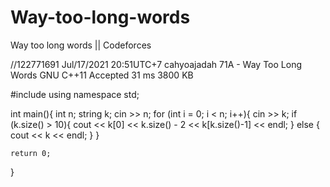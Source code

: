 # Way-too-long-words
Way too long words || Codeforces

//122771691	Jul/17/2021 20:51UTC+7	cahyoajadah	71A - Way Too Long Words	GNU C++11	Accepted	31 ms	3800 KB

#include <iostream>
using namespace std;

int main(){
	int n;
	string k;
	cin >> n;
	for (int i = 0; i < n; i++){
		cin >> k;
		if (k.size() > 10){
			cout << k[0] << k.size() - 2 << k[k.size()-1] << endl;
		}
		else {
			cout << k << endl;
		}
	}



	return 0;
}
